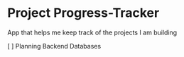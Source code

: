 # Project Progress-Tracker
App that helps me keep track of the projects I am building

[ ] Planning Backend Databases
